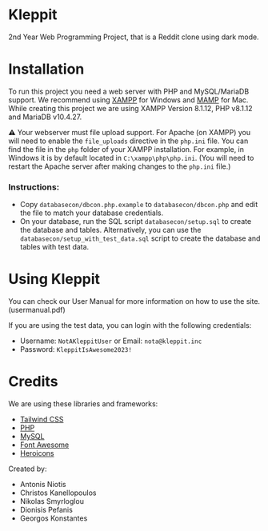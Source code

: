 # Kleppit

2nd Year Web Programming Project, that is a Reddit clone using dark mode.


# Installation

To run this project you need a web server with PHP and MySQL/MariaDB support. We recommend using [XAMPP](https://www.apachefriends.org/index.html) for Windows and [MAMP](https://www.mamp.info/en/) for Mac. While creating this project we are using XAMPP Version 8.1.12, PHP v8.1.12 and MariaDB v10.4.27.

⚠️ Your webserver must file upload support. 
For Apache (on XAMPP) you will need to enable the `file_uploads` directive in the `php.ini` file. You can find the file in the `php` folder of your XAMPP installation. For example, in Windows it is by default located in `C:\xampp\php\php.ini`. (You will need to restart the Apache server after making changes to the `php.ini` file.)

### Instructions: 
- Copy `databasecon/dbcon.php.example` to `databasecon/dbcon.php` and edit the file to match your database credentials.
- On your database, run the SQL script `databasecon/setup.sql` to create the database and tables. Alternatively, you can use the `databasecon/setup_with_test_data.sql` script to create the database and tables with test data.

# Using Kleppit

You can check our User Manual for more information on how to use the site. (usermanual.pdf)

If you are using the test data, you can login with the following credentials:
- Username: `NotAKleppitUser` or Email: `nota@kleppit.inc`
- Password: `KleppitIsAwesome2023!`

# Credits

We are using these libraries and frameworks:
- [Tailwind CSS](https://tailwindcss.com/)
- [PHP](https://www.php.net/)
- [MySQL](https://www.mysql.com/)
- [Font Awesome](https://fontawesome.com/)
- [Heroicons](https://heroicons.com/)

Created by: 
- Antonis Niotis
- Christos Kanellopoulos
- Nikolas Smyrloglou
- Dionisis Pefanis 
- Georgos Konstantes